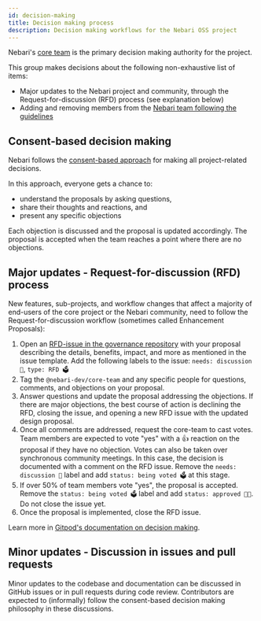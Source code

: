 ```yaml
---
id: decision-making
title: Decision making process
description: Decision making workflows for the Nebari OSS project
---
```


Nebari's [core team][core-team] is the primary decision making authority for the project.

This group makes decisions about the following non-exhaustive list of items:

- Major updates to the Nebari project and community, through the Request-for-discussion (RFD) process (see explanation below)
- Adding and removing members from the [Nebari team following the guidelines][nebari-team]

## Consent-based decision making

Nebari follows the [consent-based approach][consent-decision-making] for making all project-related decisions.

In this approach, everyone gets a chance to:

- understand the proposals by asking questions,
- share their thoughts and reactions, and
- present any specific objections

Each objection is discussed and the proposal is updated accordingly. The proposal is accepted when the team reaches a point where there are no objections.

## Major updates - Request-for-discussion (RFD) process

New features, sub-projects, and workflow changes that affect a majority of end-users of the core project or the Nebari community, need to follow the Request-for-discussion workflow (sometimes called Enhancement Proposals):

1. Open an [RFD-issue in the governance repository][rfd-issue] with your proposal describing the details, benefits, impact, and more as mentioned in the issue template. Add the following labels to the issue: `needs: discussion 💬`, `type: RFD 🗳`
2. Tag the `@nebari-dev/core-team` and any specific people for questions, comments, and objections on your proposal.
3. Answer questions and update the proposal addressing the objections. If there are major objections, the best course of action is declining the RFD, closing the issue, and opening a new RFD issue with the updated design proposal.
4. Once all comments are addressed, request the core-team to cast votes. Team members are expected to vote "yes" with a 👍 reaction on the proposal if they have no objection. Votes can also be taken over synchronous community meetings. In this case, the decision is documented with a comment on the RFD issue. Remove the `needs: discussion 💬` label and add `status: being voted 🗳` at this stage.
5. If over 50% of team members vote "yes", the proposal is accepted. Remove the `status: being voted 🗳` label and add `status: approved 💪🏾`. Do not close the issue yet.
6. Once the proposal is implemented, close the RFD issue.

Learn more in [Gitpod's documentation on decision making][gitpod-rfd].

## Minor updates - Discussion in issues and pull requests

Minor updates to the codebase and documentation can be discussed in GitHub issues or in pull requests during code review. Contributors are expected to (informally) follow the consent-based decision making philosophy in these discussions.

<!-- Reusable links -->

[nebari-team]: community/team-structure
[core-team]: https://github.com/orgs/nebari-dev/teams/core-team
[consent-decision-making]: https://www.sociocracyforall.org/consent-decision-making/
[rfd-issue]: https://github.com/nebari-dev/governance/issues/new?assignees=&labels=type%3A+RFD&projects=&template=RFD.md&title=RFD+-+Title
[gitpod-rfd]: https://gitpod.notion.site/Decision-Making-RFCs-eb4a57f3a34f40f1afbd95e05322af70
